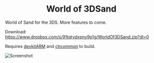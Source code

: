 <b><center>World of 3DSand</center></b>
==========

World of Sand for the 3DS. More features to come.

Download: https://www.dropbox.com/s/91tqtydxpny9p1g/WorldOf3DSand.zip?dl=0

Requires [devkitARM](http://sourceforge.net/projects/devkitpro/files/devkitARM/) and [ctrcommon](https://github.com/Steveice10/ctrcommon) to build.

![Screenshot](http://i.imgur.com/aUOgv8L.png)
